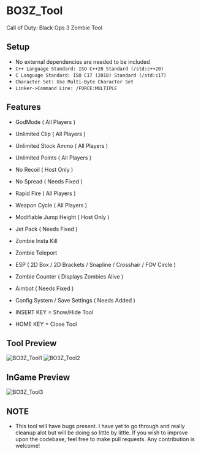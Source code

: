 # BO3Z_Tool
Call of Duty: Black Ops 3 Zombie Tool

## Setup
* No external dependencies are needed to be included
* ```C++ Language Standard: ISO C++20 Standard (/std:c++20)```
* ```C Language Standard: ISO C17 (2018) Standard (/std:c17)```
* ```Character Set: Use Multi-Byte Character Set```
* ```Linker->Command Line: /FORCE:MULTIPLE```

## Features
* GodMode ( All Players )
* Unlimited Clip ( All Players )
* Unlimited Stock Ammo ( All Players )
* Unlimited Points ( All Players )
* No Recoil ( Host Only )
* No Spread ( Needs Fixed )
* Rapid Fire ( All Players )
* Weapon Cycle ( All Players )
* Modifiable Jump Height ( Host Only )
* Jet Pack ( Needs Fixed )
* Zombie Insta Kill
* Zombie Teleport
* ESP ( 2D Box / 2D Brackets / Snapline / Crosshair / FOV Circle )
* Zombie Counter ( Displays Zombies Alive )
* Aimbot ( Needs Fixed )
* Config System / Save Settings ( Needs Added )

* INSERT KEY = Show/Hide Tool
* HOME KEY = Close Tool

## Tool Preview
![BO3Z_Tool1](https://cdn.discordapp.com/attachments/952164775771652106/1128441015896915998/image.png)
![BO3Z_Tool2](https://cdn.discordapp.com/attachments/952164775771652106/1128441076760461332/image.png)

## InGame Preview
![BO3Z_Tool3](https://cdn.discordapp.com/attachments/952344650306445352/1128350303478104194/image.png)

## NOTE
* This tool will have bugs present. I have yet to go through and really cleanup alot but will be doing so little by little. If you wish to improve upon the codebase, feel free to make pull requests. Any contribution is welcome!